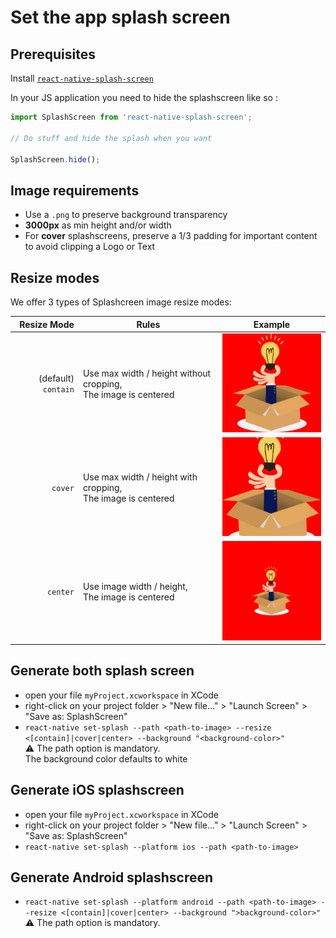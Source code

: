 # Set the app splash screen

## Prerequisites

Install [`react-native-splash-screen`](https://github.com/crazycodeboy/react-native-splash-screen)

In your JS application you need to hide the splashscreen like so :

```js
import SplashScreen from 'react-native-splash-screen';

// Do stuff and hide the splash when you want

SplashScreen.hide();
```

## Image requirements

- Use a `.png` to preserve background transparency
- **3000px** as min height and/or width
- For **cover** splashscreens, preserve a 1/3 padding for important content to avoid clipping a Logo or Text

## Resize modes

We offer 3 types of Splashcreen image resize modes:

|         Resize Mode | Rules                                                             | Example                                         |
| ------------------: | ----------------------------------------------------------------- | ----------------------------------------------- |
| (default) `contain` | Use max width / height without cropping,<br>The image is centered | <img src="./assets/splash-example.contain.png"> |
|             `cover` | Use max width / height with cropping,<br>The image is centered    | <img src="./assets/splash-example.cover.png">   |
|            `center` | Use image width / height,<br>The image is centered                | <img src="./assets/splash-example.center.png">  |

## Generate both splash screen

- open your file `myProject.xcworkspace` in XCode
- right-click on your project folder > "New file..." > "Launch Screen" > "Save as: SplashScreen"
- `react-native set-splash --path <path-to-image> --resize <[contain]|cover|center> --background "<background-color>"`  
  ⚠️ The path option is mandatory.  
  The background color defaults to white

## Generate iOS splashscreen

- open your file `myProject.xcworkspace` in XCode
- right-click on your project folder > "New file..." > "Launch Screen" > "Save as: SplashScreen"
- `react-native set-splash --platform ios --path <path-to-image>`

## Generate Android splashscreen

- `react-native set-splash --platform android --path <path-to-image> --resize <[contain]|cover|center> --background ">background-color>"`  
  ⚠️ The path option is mandatory.
